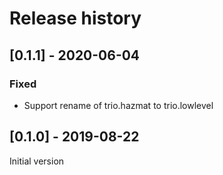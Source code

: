 # Release history

## [0.1.1] - 2020-06-04
### Fixed
- Support rename of trio.hazmat to trio.lowlevel
 
## [0.1.0] - 2019-08-22 
Initial version
